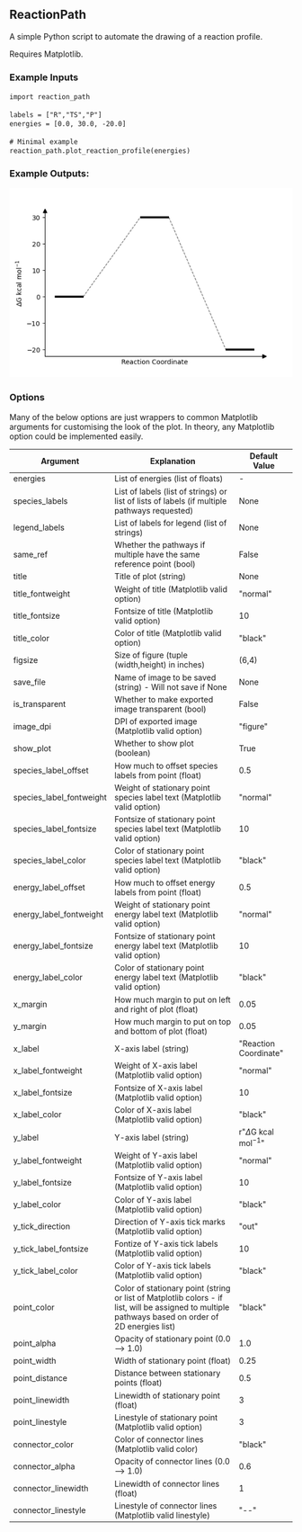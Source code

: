 ## ReactionPath
A simple Python script to automate the drawing of a reaction profile.

Requires Matplotlib.

### Example Inputs
```
import reaction_path

labels = ["R","TS","P"]
energies = [0.0, 30.0, -20.0]

# Minimal example
reaction_path.plot_reaction_profile(energies)
```

### Example Outputs:
![Example 1](examples/example1.png)

### Options

Many of the below options are just wrappers to common Matplotlib arguments for customising the look of the plot. In theory, any Matplotlib option could be implemented easily.

| Argument                 | Explanation                                                                                                                                         | Default Value                |
|--------------------------|-----------------------------------------------------------------------------------------------------------------------------------------------------|------------------------------|
| energies                 | List of energies (list of floats)                                                                                                                   | -                            |
| species_labels           | List of labels (list of strings) or list of lists of labels (if multiple pathways requested)                                                        | None                         |
| legend_labels            | List of labels for legend (list of strings)                                                                                                         | None                         |
| same_ref                 | Whether the pathways if multiple have the same reference point (bool)                                                                               | False                        |
| title                    | Title of plot (string)                                                                                                                              | None                         |
| title_fontweight         | Weight of title (Matplotlib valid option)                                                                                                           | "normal"                     |
| title_fontsize           | Fontsize of title (Matplotlib valid option)                                                                                                         | 10                           |
| title_color              | Color of title (Matplotlib valid option)                                                                                                            | "black"                      |
| figsize                  | Size of figure (tuple (width,height) in inches)                                                                                                     | (6,4)                        |
| save_file                | Name of image to be saved (string) - Will not save if None                                                                                          | None                         |
| is_transparent           | Whether to make exported image transparent (bool)                                                                                                   | False                        |
| image_dpi                | DPI of exported image (Matplotlib valid option)                                                                                                     | "figure"                     |
| show_plot                | Whether to show plot (boolean)                                                                                                                      | True                         |
| species_label_offset     | How much to offset species labels from point (float)                                                                                                | 0.5                          |
| species_label_fontweight | Weight of stationary point species label text (Matplotlib valid option)                                                                             | "normal"                     |
| species_label_fontsize   | Fontsize of stationary point species label text (Matplotlib valid option)                                                                           | 10                           |
| species_label_color      | Color of stationary point species label text (Matplotlib valid option)                                                                              | "black"                      |
| energy_label_offset      | How much to offset energy labels from point (float)                                                                                                 | 0.5                          |
| energy_label_fontweight  | Weight of stationary point energy label text (Matplotlib valid option)                                                                              | "normal"                     |
| energy_label_fontsize    | Fontsize of stationary point energy label text (Matplotlib valid option)                                                                            | 10                           |
| energy_label_color       | Color of stationary point energy label text (Matplotlib valid option)                                                                               | "black"                      |
| x_margin                 | How much margin to put on left and right of plot (float)                                                                                            | 0.05                         |
| y_margin                 | How much margin to put on top and bottom of plot (float)                                                                                            | 0.05                         |
| x_label                  | X-axis label (string)                                                                                                                               | "Reaction Coordinate"        |
| x_label_fontweight       | Weight of X-axis label (Matplotlib valid option)                                                                                                    | "normal"                     |
| x_label_fontsize         | Fontsize of X-axis label (Matplotlib valid option)                                                                                                  | 10                           |
| x_label_color            | Color of X-axis label (Matplotlib valid option)                                                                                                     | "black"                      |
| y_label                  | Y-axis label (string)                                                                                                                               | r"$\Delta$G kcal mol$^{-1}$" |
| y_label_fontweight       | Weight of Y-axis label (Matplotlib valid option)                                                                                                    | "normal"                     |
| y_label_fontsize         | Fontsize of Y-axis label (Matplotlib valid option)                                                                                                  | 10                           |
| y_label_color            | Color of Y-axis label (Matplotlib valid option)                                                                                                     | "black"                      |
| y_tick_direction         | Direction of Y-axis tick marks (Matplotlib valid option)                                                                                            | "out"                        |
| y_tick_label_fontsize    | Fontize of Y-axis tick labels (Matplotlib valid option)                                                                                             | 10                           |
| y_tick_label_color       | Color of Y-axis tick labels (Matplotlib valid option)                                                                                               | "black"                      |
| point_color              | Color of stationary point (string or list of Matplotlib colors - if list, will be assigned to multiple pathways based on order of 2D energies list) | "black"                      |
| point_alpha              | Opacity of stationary point (0.0 --> 1.0)                                                                                                           | 1.0                          |
| point_width              | Width of stationary point (float)                                                                                                                   | 0.25                         |
| point_distance           | Distance between stationary points (float)                                                                                                          | 0.5                          |
| point_linewidth          | Linewidth of stationary point (float)                                                                                                               | 3                            |
| point_linestyle          | Linestyle of stationary point (Matplotlib valid option)                                                                                             | 3                            |
| connector_color          | Color of connector lines (Matplotlib valid color)                                                                                                   | "black"                      |
| connector_alpha          | Opacity of connector lines (0.0 --> 1.0)                                                                                                            | 0.6                          |
| connector_linewidth      | Linewidth of connector lines (float)                                                                                                                | 1                            |
| connector_linestyle      | Linestyle of connector lines (Matplotlib valid linestyle)                                                                                           | "--"                         |
